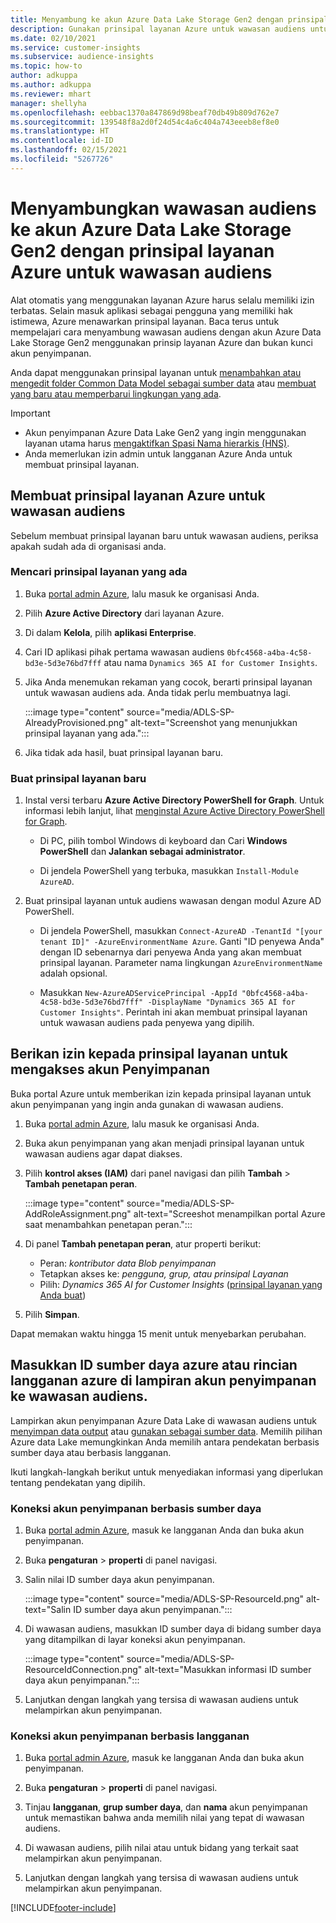 ```yaml
---
title: Menyambung ke akun Azure Data Lake Storage Gen2 dengan prinsipal Layanan
description: Gunakan prinsipal layanan Azure untuk wawasan audiens untuk menyambung ke Data Lake Anda sendiri saat melampirkan ke wawasan audiens.
ms.date: 02/10/2021
ms.service: customer-insights
ms.subservice: audience-insights
ms.topic: how-to
author: adkuppa
ms.author: adkuppa
ms.reviewer: mhart
manager: shellyha
ms.openlocfilehash: eebbac1370a847869d98beaf70db49b809d762e7
ms.sourcegitcommit: 139548f8a2d0f24d54c4a6c404a743eeeb8ef8e0
ms.translationtype: HT
ms.contentlocale: id-ID
ms.lasthandoff: 02/15/2021
ms.locfileid: "5267726"
---
```

# <a name="connect-to-an-azure-data-lake-storage-gen2-account-with-an-azure-service-principal-for-audience-insights"></a>Menyambungkan wawasan audiens ke akun Azure Data Lake Storage Gen2 dengan prinsipal layanan Azure untuk wawasan audiens

Alat otomatis yang menggunakan layanan Azure harus selalu memiliki izin terbatas. Selain masuk aplikasi sebagai pengguna yang memiliki hak istimewa, Azure menawarkan prinsipal layanan. Baca terus untuk mempelajari cara menyambung wawasan audiens dengan akun Azure Data Lake Storage Gen2 menggunakan prinsip layanan Azure dan bukan kunci akun penyimpanan. 

Anda dapat menggunakan prinsipal layanan untuk [menambahkan atau mengedit folder Common Data Model sebagai sumber data](connect-common-data-model.md) atau [membuat yang baru atau memperbarui lingkungan yang ada](manage-environments.md#create-an-environment-in-an-existing-organization).

> [!IMPORTANT]
> - Akun penyimpanan Azure Data Lake Gen2 yang ingin menggunakan layanan utama harus [mengaktifkan Spasi Nama hierarkis (HNS)](https://docs.microsoft.com/azure/storage/blobs/data-lake-storage-namespace).
> - Anda memerlukan izin admin untuk langganan Azure Anda untuk membuat prinsipal layanan.

## <a name="create-azure-service-principal-for-audience-insights"></a>Membuat prinsipal layanan Azure untuk wawasan audiens

Sebelum membuat prinsipal layanan baru untuk wawasan audiens, periksa apakah sudah ada di organisasi anda.

### <a name="look-for-an-existing-service-principal"></a>Mencari prinsipal layanan yang ada

1. Buka [portal admin Azure](https://portal.azure.com), lalu masuk ke organisasi Anda.

2. Pilih **Azure Active Directory** dari layanan Azure.

3. Di dalam **Kelola**, pilih **aplikasi Enterprise**.

4. Cari ID aplikasi pihak pertama wawasan audiens `0bfc4568-a4ba-4c58-bd3e-5d3e76bd7fff` atau nama `Dynamics 365 AI for Customer Insights`.

5. Jika Anda menemukan rekaman yang cocok, berarti prinsipal layanan untuk wawasan audiens ada. Anda tidak perlu membuatnya lagi.
   
   :::image type="content" source="media/ADLS-SP-AlreadyProvisioned.png" alt-text="Screenshot yang menunjukkan prinsipal layanan yang ada.":::
   
6. Jika tidak ada hasil, buat prinsipal layanan baru.

### <a name="create-a-new-service-principal"></a>Buat prinsipal layanan baru

1. Instal versi terbaru **Azure Active Directory PowerShell for Graph**. Untuk informasi lebih lanjut, lihat [menginstal Azure Active Directory PowerShell for Graph](https://docs.microsoft.com/powershell/azure/active-directory/install-adv2).
   - Di PC, pilih tombol Windows di keyboard dan Cari **Windows PowerShell** dan **Jalankan sebagai administrator**.
   
   - Di jendela PowerShell yang terbuka, masukkan `Install-Module AzureAD`.

2. Buat prinsipal layanan untuk audiens wawasan dengan modul Azure AD PowerShell.
   - Di jendela PowerShell, masukkan `Connect-AzureAD -TenantId "[your tenant ID]" -AzureEnvironmentName Azure`. Ganti "ID penyewa Anda" dengan ID sebenarnya dari penyewa Anda yang akan membuat prinsipal layanan. Parameter nama lingkungan `AzureEnvironmentName` adalah opsional.
  
   - Masukkan `New-AzureADServicePrincipal -AppId "0bfc4568-a4ba-4c58-bd3e-5d3e76bd7fff" -DisplayName "Dynamics 365 AI for Customer Insights"`. Perintah ini akan membuat prinsipal layanan untuk wawasan audiens pada penyewa yang dipilih.  

## <a name="grant-permissions-to-the-service-principal-to-access-the-storage-account"></a>Berikan izin kepada prinsipal layanan untuk mengakses akun Penyimpanan

Buka portal Azure untuk memberikan izin kepada prinsipal layanan untuk akun penyimpanan yang ingin anda gunakan di wawasan audiens.

1. Buka [portal admin Azure](https://portal.azure.com), lalu masuk ke organisasi Anda.

1. Buka akun penyimpanan yang akan menjadi prinsipal layanan untuk wawasan audiens agar dapat diakses.

1. Pilih **kontrol akses (IAM)** dari panel navigasi dan pilih **Tambah** > **Tambah penetapan peran**.
   
   :::image type="content" source="media/ADLS-SP-AddRoleAssignment.png" alt-text="Screeshot menampilkan portal Azure saat menambahkan penetapan peran.":::
   
1. Di panel **Tambah penetapan peran**, atur properti berikut:
   - Peran: *kontributor data Blob penyimpanan*
   - Tetapkan akses ke: *pengguna, grup, atau prinsipal Layanan*
   - Pilih: *Dynamics 365 AI for Customer Insights* ([prinsipal layanan yang Anda buat](#create-a-new-service-principal))

1.  Pilih **Simpan**.

Dapat memakan waktu hingga 15 menit untuk menyebarkan perubahan.

## <a name="enter-the-azure-resource-id-or-the-azure-subscription-details-in-the-storage-account-attachment-to-audience-insights"></a>Masukkan ID sumber daya azure atau rincian langganan azure di lampiran akun penyimpanan ke wawasan audiens.

Lampirkan akun penyimpanan Azure Data Lake di wawasan audiens untuk [menyimpan data output](manage-environments.md) atau [gunakan sebagai sumber data](connect-common-data-service-lake.md). Memilih pilihan Azure data Lake memungkinkan Anda memilih antara pendekatan berbasis sumber daya atau berbasis langganan.

Ikuti langkah-langkah berikut untuk menyediakan informasi yang diperlukan tentang pendekatan yang dipilih.

### <a name="resource-based-storage-account-connection"></a>Koneksi akun penyimpanan berbasis sumber daya

1. Buka [portal admin Azure](https://portal.azure.com), masuk ke langganan Anda dan buka akun penyimpanan.

1. Buka **pengaturan** > **properti** di panel navigasi.

1. Salin nilai ID sumber daya akun penyimpanan.

   :::image type="content" source="media/ADLS-SP-ResourceId.png" alt-text="Salin ID sumber daya akun penyimpanan.":::

1. Di wawasan audiens, masukkan ID sumber daya di bidang sumber daya yang ditampilkan di layar koneksi akun penyimpanan.

   :::image type="content" source="media/ADLS-SP-ResourceIdConnection.png" alt-text="Masukkan informasi ID sumber daya akun penyimpanan.":::   
   
1. Lanjutkan dengan langkah yang tersisa di wawasan audiens untuk melampirkan akun penyimpanan.

### <a name="subscription-based-storage-account-connection"></a>Koneksi akun penyimpanan berbasis langganan

1. Buka [portal admin Azure](https://portal.azure.com), masuk ke langganan Anda dan buka akun penyimpanan.

1. Buka **pengaturan** > **properti** di panel navigasi.

1. Tinjau **langganan**, **grup sumber daya**, dan **nama** akun penyimpanan untuk memastikan bahwa anda memilih nilai yang tepat di wawasan audiens.

1. Di wawasan audiens, pilih nilai atau untuk bidang yang terkait saat melampirkan akun penyimpanan.
   
1. Lanjutkan dengan langkah yang tersisa di wawasan audiens untuk melampirkan akun penyimpanan.


[!INCLUDE[footer-include](../includes/footer-banner.md)]